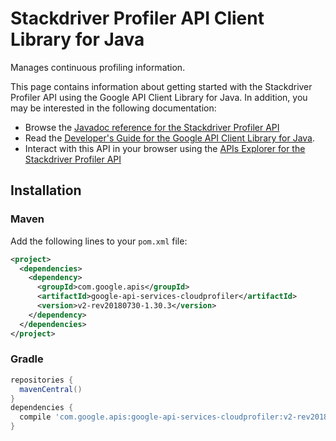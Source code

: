 # Stackdriver Profiler API Client Library for Java

Manages continuous profiling information.

This page contains information about getting started with the Stackdriver Profiler API
using the Google API Client Library for Java. In addition, you may be interested
in the following documentation:

* Browse the [Javadoc reference for the Stackdriver Profiler API][javadoc]
* Read the [Developer's Guide for the Google API Client Library for Java][google-api-client].
* Interact with this API in your browser using the [APIs Explorer for the Stackdriver Profiler API][api-explorer]

## Installation

### Maven

Add the following lines to your `pom.xml` file:

```xml
<project>
  <dependencies>
    <dependency>
      <groupId>com.google.apis</groupId>
      <artifactId>google-api-services-cloudprofiler</artifactId>
      <version>v2-rev20180730-1.30.3</version>
    </dependency>
  </dependencies>
</project>
```

### Gradle

```gradle
repositories {
  mavenCentral()
}
dependencies {
  compile 'com.google.apis:google-api-services-cloudprofiler:v2-rev20180730-1.30.3'
}
```

[javadoc]: https://googleapis.dev/java/google-api-services-cloudprofiler/latest/index.html
[google-api-client]: https://github.com/googleapis/google-api-java-client/
[api-explorer]: https://developers.google.com/apis-explorer/#p/abusiveexperiencereport/v1/
